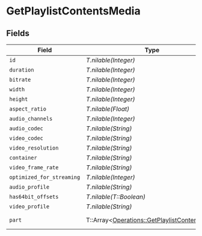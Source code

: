 # GetPlaylistContentsMedia


## Fields

| Field                                                                                                                                                                                                                                                              | Type                                                                                                                                                                                                                                                               | Required                                                                                                                                                                                                                                                           | Description                                                                                                                                                                                                                                                        | Example                                                                                                                                                                                                                                                            |
| ------------------------------------------------------------------------------------------------------------------------------------------------------------------------------------------------------------------------------------------------------------------ | ------------------------------------------------------------------------------------------------------------------------------------------------------------------------------------------------------------------------------------------------------------------ | ------------------------------------------------------------------------------------------------------------------------------------------------------------------------------------------------------------------------------------------------------------------ | ------------------------------------------------------------------------------------------------------------------------------------------------------------------------------------------------------------------------------------------------------------------ | ------------------------------------------------------------------------------------------------------------------------------------------------------------------------------------------------------------------------------------------------------------------ |
| `id`                                                                                                                                                                                                                                                               | *T.nilable(Integer)*                                                                                                                                                                                                                                               | :heavy_minus_sign:                                                                                                                                                                                                                                                 | N/A                                                                                                                                                                                                                                                                | 15                                                                                                                                                                                                                                                                 |
| `duration`                                                                                                                                                                                                                                                         | *T.nilable(Integer)*                                                                                                                                                                                                                                               | :heavy_minus_sign:                                                                                                                                                                                                                                                 | N/A                                                                                                                                                                                                                                                                | 141416                                                                                                                                                                                                                                                             |
| `bitrate`                                                                                                                                                                                                                                                          | *T.nilable(Integer)*                                                                                                                                                                                                                                               | :heavy_minus_sign:                                                                                                                                                                                                                                                 | N/A                                                                                                                                                                                                                                                                | 2273                                                                                                                                                                                                                                                               |
| `width`                                                                                                                                                                                                                                                            | *T.nilable(Integer)*                                                                                                                                                                                                                                               | :heavy_minus_sign:                                                                                                                                                                                                                                                 | N/A                                                                                                                                                                                                                                                                | 1920                                                                                                                                                                                                                                                               |
| `height`                                                                                                                                                                                                                                                           | *T.nilable(Integer)*                                                                                                                                                                                                                                               | :heavy_minus_sign:                                                                                                                                                                                                                                                 | N/A                                                                                                                                                                                                                                                                | 814                                                                                                                                                                                                                                                                |
| `aspect_ratio`                                                                                                                                                                                                                                                     | *T.nilable(Float)*                                                                                                                                                                                                                                                 | :heavy_minus_sign:                                                                                                                                                                                                                                                 | N/A                                                                                                                                                                                                                                                                | 2.35                                                                                                                                                                                                                                                               |
| `audio_channels`                                                                                                                                                                                                                                                   | *T.nilable(Integer)*                                                                                                                                                                                                                                               | :heavy_minus_sign:                                                                                                                                                                                                                                                 | N/A                                                                                                                                                                                                                                                                | 2                                                                                                                                                                                                                                                                  |
| `audio_codec`                                                                                                                                                                                                                                                      | *T.nilable(String)*                                                                                                                                                                                                                                                | :heavy_minus_sign:                                                                                                                                                                                                                                                 | N/A                                                                                                                                                                                                                                                                | aac                                                                                                                                                                                                                                                                |
| `video_codec`                                                                                                                                                                                                                                                      | *T.nilable(String)*                                                                                                                                                                                                                                                | :heavy_minus_sign:                                                                                                                                                                                                                                                 | N/A                                                                                                                                                                                                                                                                | h264                                                                                                                                                                                                                                                               |
| `video_resolution`                                                                                                                                                                                                                                                 | *T.nilable(String)*                                                                                                                                                                                                                                                | :heavy_minus_sign:                                                                                                                                                                                                                                                 | N/A                                                                                                                                                                                                                                                                | 1080                                                                                                                                                                                                                                                               |
| `container`                                                                                                                                                                                                                                                        | *T.nilable(String)*                                                                                                                                                                                                                                                | :heavy_minus_sign:                                                                                                                                                                                                                                                 | N/A                                                                                                                                                                                                                                                                | mp4                                                                                                                                                                                                                                                                |
| `video_frame_rate`                                                                                                                                                                                                                                                 | *T.nilable(String)*                                                                                                                                                                                                                                                | :heavy_minus_sign:                                                                                                                                                                                                                                                 | N/A                                                                                                                                                                                                                                                                | 24p                                                                                                                                                                                                                                                                |
| `optimized_for_streaming`                                                                                                                                                                                                                                          | *T.nilable(Integer)*                                                                                                                                                                                                                                               | :heavy_minus_sign:                                                                                                                                                                                                                                                 | N/A                                                                                                                                                                                                                                                                | 0                                                                                                                                                                                                                                                                  |
| `audio_profile`                                                                                                                                                                                                                                                    | *T.nilable(String)*                                                                                                                                                                                                                                                | :heavy_minus_sign:                                                                                                                                                                                                                                                 | N/A                                                                                                                                                                                                                                                                | lc                                                                                                                                                                                                                                                                 |
| `has64bit_offsets`                                                                                                                                                                                                                                                 | *T.nilable(T::Boolean)*                                                                                                                                                                                                                                            | :heavy_minus_sign:                                                                                                                                                                                                                                                 | N/A                                                                                                                                                                                                                                                                | false                                                                                                                                                                                                                                                              |
| `video_profile`                                                                                                                                                                                                                                                    | *T.nilable(String)*                                                                                                                                                                                                                                                | :heavy_minus_sign:                                                                                                                                                                                                                                                 | N/A                                                                                                                                                                                                                                                                | high                                                                                                                                                                                                                                                               |
| `part`                                                                                                                                                                                                                                                             | T::Array<[Operations::GetPlaylistContentsPart](../../models/operations/getplaylistcontentspart.md)>                                                                                                                                                                | :heavy_minus_sign:                                                                                                                                                                                                                                                 | N/A                                                                                                                                                                                                                                                                | [{"audioProfile":"lc","container":"mp4","duration":141416,"file":"/movies/Serenity (2005)/Serenity (2005).mp4","has64bitOffsets":false,"id":15,"key":"/library/parts/15/1705637151/file.mp4","optimizedForStreaming":false,"size":40271948,"videoProfile":"high"}] |